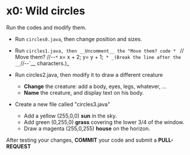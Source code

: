 # x0:  Wild circles

Run the codes and modify them.
 * Run `circles0.java`, then change position and sizes.

 * Run `circles1.java, then __Uncomment__ the "Move them? code
       * `                         // Move them? //--`
       * `              x=  x + 2;  y=  y + 1;`
         * _(Break the line after the __`//--`__ characters.)_

* Run circles2.java, then modify it to draw a different creature
    * __Change__ the creature:  add a body, eyes, legs, whatever, ...
    * __Name__ the creature, and display text on his body.
    
* Create a new file called "circles3.java"
    * Add a yellow (255,0,0) __sun__ in the sky.
    * Add green (0,255,0) __grass__ covering the lower 3/4 of the window.
    * Draw a magenta (255,0,255) __house__ on the horizon.

After testing your changes, __COMMIT__ your code and submit a __PULL-REQUEST__
